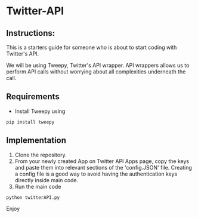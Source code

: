 # Twitter-API
## Instructions:
This is a starters guide for someone who is about to start coding with Twitter's API.

We will be using Tweepy, Twitter's API wrapper. API wrappers allows us to perform API calls without worrying about
all complexities underneath the call.

## Requirements
- Install Tweepy using 
```
pip install tweepy
```

## Implementation
1. Clone the repository.
2. From your newly created App on Twitter API Apps page, copy the keys and paste them into relevant sections of the
'config.JSON' file. Creating a config file is a good way to avoid having the authentication keys directly inside main code.
3. Run the main code
```
python twitterAPI.py
``` 

Enjoy